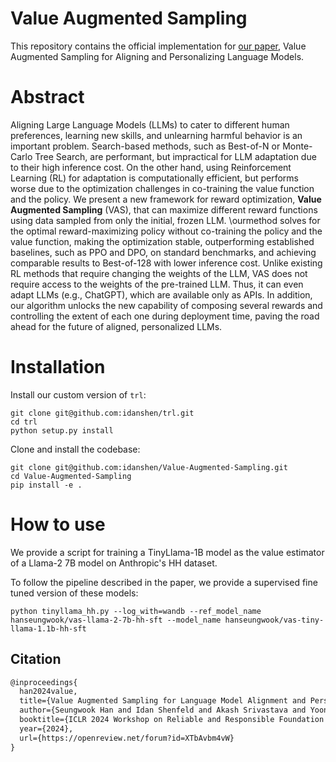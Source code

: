 Value Augmented Sampling
=

This repository contains the official implementation for [our paper](https://sites.google.com/view/llm-vas), Value Augmented Sampling for Aligning and Personalizing Language Models.

# Abstract
Aligning Large Language Models (LLMs) to cater to different human preferences, learning new skills, and unlearning harmful behavior is an important problem. Search-based methods, such as Best-of-N or Monte-Carlo Tree Search, are performant, but impractical for LLM adaptation due to their high inference cost. On the other hand, using Reinforcement Learning (RL) for adaptation is computationally efficient, but performs worse due to the optimization challenges in co-training the value function and the policy. We present a new framework for reward optimization, **Value Augmented Sampling** (VAS), that can maximize different reward functions using data sampled from only the initial, frozen LLM. \ourmethod solves for the optimal reward-maximizing policy without co-training the policy and the value function, making the optimization stable, outperforming established baselines, such as PPO and DPO, on standard benchmarks, and achieving comparable results to Best-of-128 with lower inference cost. Unlike existing RL methods that require changing the weights of the LLM, VAS does not require access to the weights of the pre-trained LLM. Thus, it can even adapt LLMs (e.g., ChatGPT), which are available only as APIs. In addition, our algorithm unlocks the new capability of composing several rewards and controlling the extent of each one during deployment time, paving the road ahead for the future of aligned, personalized LLMs.
# Installation
Install our custom version of `trl`:
```
git clone git@github.com:idanshen/trl.git
cd trl
python setup.py install
```
Clone and install the codebase:
```
git clone git@github.com:idanshen/Value-Augmented-Sampling.git
cd Value-Augmented-Sampling
pip install -e .
```

# How to use

We provide a script for training a TinyLlama-1B model as the value estimator of a Llama-2 7B model on Anthropic's HH dataset.

To follow the pipeline described in the paper, we provide a supervised fine tuned version of these models:
```
python tinyllama_hh.py --log_with=wandb --ref_model_name hanseungwook/vas-llama-2-7b-hh-sft --model_name hanseungwook/vas-tiny-llama-1.1b-hh-sft
```

## Citation
```latex
@inproceedings{
  han2024value,
  title={Value Augmented Sampling for Language Model Alignment and Personalization},
  author={Seungwook Han and Idan Shenfeld and Akash Srivastava and Yoon Kim and Pulkit Agrawal},
  booktitle={ICLR 2024 Workshop on Reliable and Responsible Foundation Models},
  year={2024},
  url={https://openreview.net/forum?id=XTbAvbm4vW}
}
```
